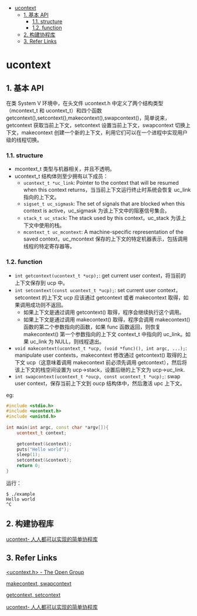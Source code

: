 - [ucontext](#ucontext)
  - [1. 基本 API](#1-基本-api)
    - [1.1. structure](#11-structure)
    - [1.2. function](#12-function)
  - [2. 构建协程库](#2-构建协程库)
  - [3. Refer Links](#3-refer-links)

# ucontext

## 1. 基本 API

在类 System V 环境中，在头文件 ucontext.h 中定义了两个结构类型（mcontext_t 和 ucontext_t）和四个函数 getcontext(),setcontext(),makecontext(),swapcontext()，简单说来， getcontext 获取当前上下文，setcontext 设置当前上下文，swapcontext 切换上下文，makecontext 创建一个新的上下文，利用它们可以在一个进程中实现用户级的线程切换。

### 1.1. structure

- mcontext_t 类型与机器相关，并且不透明。
- ucontext_t 结构体则至少拥有以下成员：
  - `ucontext_t *uc_link`: Pointer to the context that will be resumed when this context returns，当当前上下文运行终止时系统会恢复 uc_link 指向的上下文。
  - `sigset_t uc_sigmask`: The set of signals that are blocked when this context is active，uc_sigmask 为该上下文中的阻塞信号集合。
  - `stack_t uc_stack`: The stack used by this context，uc_stack 为该上下文中使用的栈。
  - `mcontext_t uc_mcontext`: A machine-specific representation of the saved context，uc_mcontext 保存的上下文的特定机器表示，包括调用线程的特定寄存器等。

### 1.2. function

- `int getcontext(ucontext_t *ucp);`: get current user context，将当前的上下文保存到 ucp 中。
- `int setcontext(const ucontext_t *ucp);`: set current user context，setcontext 的上下文 ucp 应该通过 getcontext 或者 makecontext 取得，如果调用成功则不返回。
  - 如果上下文是通过调用 getcontext() 取得，程序会继续执行这个调用。
  - 如果上下文是通过调用 makecontext() 取得，程序会调用 makecontext() 函数的第二个参数指向的函数，如果 func 函数返回，则恢复 makecontext() 第一个参数指向的上下文 context_t 中指向的 uc_link。如果 uc_link 为 NULL，则线程退出。
- `void makecontext(ucontext_t *ucp, (void *func)(), int argc, ...);`: manipulate user contexts，makecontext 修改通过 getcontext() 取得的上下文 ucp（这意味着调用 makecontext 前必须先调用 getcontext），然后将该上下文的栈空间设置为 ucp->stack，设置后继的上下文为 ucp->uc_link.
- `int swapcontext(ucontext_t *oucp, const ucontext_t *ucp);`: swap user context，保存当前上下文到 oucp 结构体中，然后激活 upc 上下文。

eg:
```cpp
#include <stdio.h>
#include <ucontext.h>
#include <unistd.h>
 
int main(int argc, const char *argv[]){
    ucontext_t context;
 
    getcontext(&context);
    puts("Hello world");
    sleep(1);
    setcontext(&context);
    return 0;
}
```
运行：
```
$ ./example 
Hello world
^C
```

## 2. 构建协程库

[ucontext- 人人都可以实现的简单协程库](https://blog.csdn.net/qq910894904/article/details/41911175)

## 3. Refer Links

[<ucontext.h> - The Open Group](http://pubs.opengroup.org/onlinepubs/7908799/xsh/ucontext.h.html)

[makecontext, swapcontext](http://pubs.opengroup.org/onlinepubs/7908799/xsh/makecontext.html)

[getcontext, setcontext](http://pubs.opengroup.org/onlinepubs/7908799/xsh/getcontext.html)

[ucontext- 人人都可以实现的简单协程库](https://blog.csdn.net/qq910894904/article/details/41911175)
